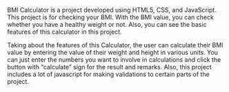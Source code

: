 BMI Calculator is a project developed using HTML5, CSS, and JavaScript. 
This project is for checking your BMI. With the BMI value, you can check whether you have a healthy weight or not.
Also, you can see the basic features of this calculator in this project.

Taking about the features of this Calculator, the user can calculate their BMI value by entering the value of their weight and height in various units.
You can just enter the numbers you want to involve in calculations and click the button with “calculate” sign for the result and remarks.
Also, this project includes a lot of javascript for making validations to certain parts of the project.

